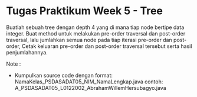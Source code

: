 # Tugas Praktikum Week 5 - Tree

Buatlah sebuah tree dengan depth 4 yang di mana tiap node bertipe data integer. Buat method untuk melakukan pre-order traversal dan post-order traversal, lalu jumlahkan semua node pada tiap iterasi pre-order dan post-order, Cetak keluaran pre-order dan post-order traversal tersebut serta hasil penjumlahannya.

Note :
- Kumpulkan source code dengan format:
    NamaKelas_PSDASADAT05_NIM_NamaLengkap.java
    contoh: A_PSDASADAT05_L0122002_AbrahamWillemHersubagyo.java